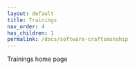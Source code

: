 ```yaml
---
layout: default
title: Trainings
nav_order: 4
has_children: 1
permalink: /docs/software-craftsmanship
---
```



Trainings home page